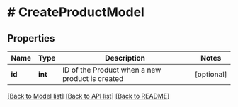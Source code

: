 # # CreateProductModel

## Properties

Name | Type | Description | Notes
------------ | ------------- | ------------- | -------------
**id** | **int** | ID of the Product when a new product is created | [optional]

[[Back to Model list]](../../README.md#models) [[Back to API list]](../../README.md#endpoints) [[Back to README]](../../README.md)
